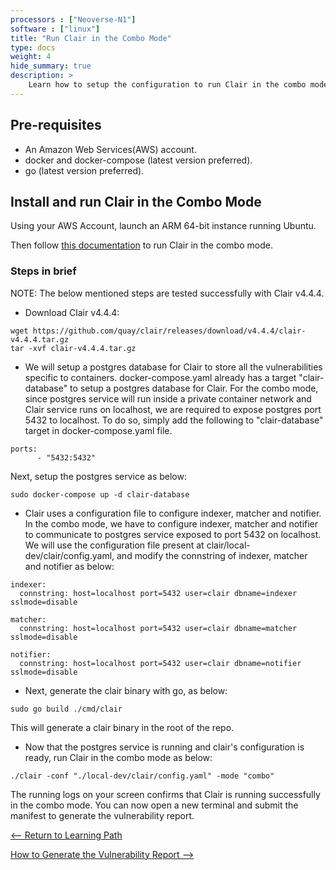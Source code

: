 ```yaml
---
processors : ["Neoverse-N1"]
software : ["linux"]
title: "Run Clair in the Combo Mode"
type: docs
weight: 4
hide_summary: true
description: >
    Learn how to setup the configuration to run Clair in the combo mode.
---
```


## Pre-requisites

* An Amazon Web Services(AWS) account.
* docker and docker-compose (latest version preferred).
* go (latest version preferred).

## Install and run Clair in the Combo Mode

Using your AWS Account, launch an ARM 64-bit instance running Ubuntu.

Then follow [this documentation](https://quay.github.io/clair/howto/getting_started.html#starting-clair-in-combo-mode) to run Clair in the combo mode.

### Steps in brief

NOTE: The below mentioned steps are tested successfully with Clair v4.4.4.

* Download Clair v4.4.4:

```console
wget https://github.com/quay/clair/releases/download/v4.4.4/clair-v4.4.4.tar.gz
tar -xvf clair-v4.4.4.tar.gz
```

* We will setup a postgres database for Clair to store all the vulnerabilities specific to containers. docker-compose.yaml already has a target "clair-database" to setup a postgres database for Clair. For the combo mode, since postgres service will run inside a private container network and Clair service runs on localhost, we are required to expose postgres port 5432 to localhost. To do so, simply add the following to "clair-database" target in docker-compose.yaml file.

```console
ports:
      - "5432:5432"
```

Next, setup the postgres service as below:

```console
sudo docker-compose up -d clair-database
```

* Clair uses a configuration file to configure indexer, matcher and notifier. In the combo mode, we have to configure indexer, matcher and notifier to communicate to postgres service exposed to port 5432 on localhost. We will use the configuration file present at clair/local-dev/clair/config.yaml, and modify the connstring of indexer, matcher and notifier as below:

```console
indexer:
  connstring: host=localhost port=5432 user=clair dbname=indexer sslmode=disable

matcher:
  connstring: host=localhost port=5432 user=clair dbname=matcher sslmode=disable

notifier:
  connstring: host=localhost port=5432 user=clair dbname=notifier sslmode=disable
```

* Next, generate the clair binary with go, as below:

```console
sudo go build ./cmd/clair
```

This will generate a clair binary in the root of the repo.

* Now that the postgres service is running and clair's configuration is ready, run Clair in the combo mode as below:

```console
./clair -conf "./local-dev/clair/config.yaml" -mode "combo"
```

The running logs on your screen confirms that Clair is running successfully in the combo mode. You can now open a new terminal and submit the manifest to generate the vulnerability report.

[<-- Return to Learning Path](/content/en/cloud/clair/#sections)

[How to Generate the Vulnerability Report -->](/content/en/cloud/clair/vulnerability_report.md)

